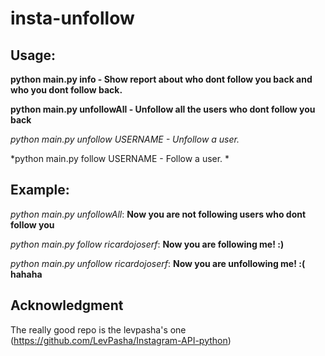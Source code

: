 # insta-unfollow

## Usage: 

**python main.py info - Show report about who dont follow you back and who you dont follow back.**

**python main.py unfollowAll - Unfollow all the users who dont follow you back**

*python main.py unfollow USERNAME - Unfollow a user.*

*python main.py follow USERNAME - Follow a user. *


## Example:

*python main.py unfollowAll*: **Now you are not following users who dont follow you**

*python main.py follow ricardojoserf*: **Now you are following me! :)**

*python main.py unfollow ricardojoserf*: **Now you are unfollowing me! :( hahaha**


## Acknowledgment

The really good repo is the levpasha's one (https://github.com/LevPasha/Instagram-API-python) 
